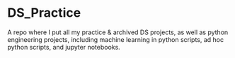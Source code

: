 # DS_Practice
A repo where I put all my practice &amp; archived DS projects, as well as python engineering projects, including machine learning in python scripts, ad hoc python scripts, and jupyter notebooks.
